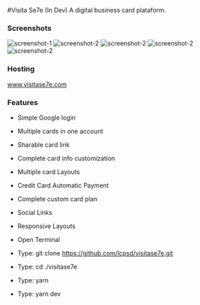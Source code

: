 #Visita Se7e (In Dev)
A digital business card plataform.

### Screenshots
![screenshot-1](https://i.imgur.com/BZNILTg.png)
![screenshot-2](https://i.imgur.com/kTDAhqU.png)
![screenshot-2](https://i.imgur.com/mSZImkJ.png)
![screenshot-2](https://i.imgur.com/fcDRaGD.png)
![screenshot-2](https://i.imgur.com/VmuQo1T.png)

### Hosting
www.visitase7e.com

### Features
- Simple Google login
- Multiple cards in one account
- Sharable card link
- Complete card info customization
- Multiple card Layouts
- Credit Card Automatic Payment
- Complete custom card plan
- Social Links
- Responsive Layouts

- Open Terminal
- Type: git clone https://github.com/lcpsd/visitase7e.git
- Type: cd ./visitase7e
- Type: yarn
- Type: yarn dev
